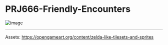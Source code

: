 # PRJ666-Friendly-Encounters
![image](https://user-images.githubusercontent.com/30512065/71755880-d7c27080-2e5a-11ea-9cff-7ccd0d7bb55f.png)  
- - -
Assets:
https://opengameart.org/content/zelda-like-tilesets-and-sprites
